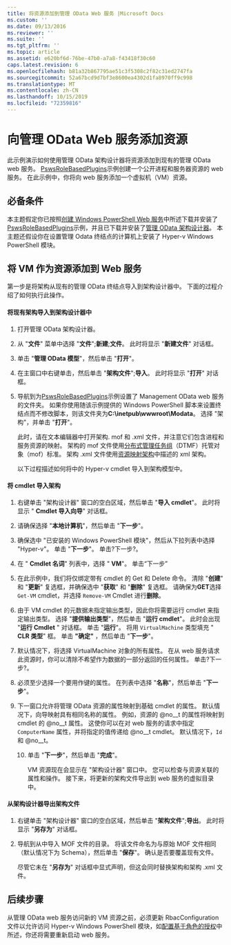 ```yaml
---
title: 将资源添加到管理 OData Web 服务 |Microsoft Docs
ms.custom: ''
ms.date: 09/13/2016
ms.reviewer: ''
ms.suite: ''
ms.tgt_pltfrm: ''
ms.topic: article
ms.assetid: e620bf6d-76be-47b0-a7a8-f43418f30c60
caps.latest.revision: 6
ms.openlocfilehash: b81a32b867795ae51c3f5308c2f82c31ed2747fa
ms.sourcegitcommit: 52a67bcd9d7bf3e8600ea4302d1fa8970ff9c998
ms.translationtype: MT
ms.contentlocale: zh-CN
ms.lasthandoff: 10/15/2019
ms.locfileid: "72359816"
---
```

# <a name="adding-resources-to-a-management-odata-web-service"></a>向管理 OData Web 服务添加资源

此示例演示如何使用管理 OData 架构设计器将资源添加到现有的管理 OData web 服务。 [PswsRoleBasedPlugins](https://code.msdn.microsoft.com:443/windowsdesktop/PswsRoleBasedPlugins-9c79b75a)示例创建一个公开进程和服务器资源的 web 服务。 在此示例中，你将向 web 服务添加一个虚拟机（VM）资源。

## <a name="prerequisites"></a>必备条件

本主题假定你已按照[创建 Windows PowerShell Web 服务](./creating-a-management-odata-web-service.md)中所述下载并安装了[PswsRoleBasedPlugins](https://code.msdn.microsoft.com:443/windowsdesktop/PswsRoleBasedPlugins-9c79b75a)示例，并且已下载并安装了[管理 OData 架构设计器](https://marketplace.visualstudio.com/items?itemName=jlisc0.ManagementODataSchemaDesigner)。 本主题还假设你在设置管理 Odata 终结点的计算机上安装了 Hyper-v Windows PowerShell 模块。

## <a name="adding-vm-as-a-resource-to-the-web-service"></a>将 VM 作为资源添加到 Web 服务

第一步是将架构从现有的管理 OData 终结点导入到架构设计器中。 下面的过程介绍了如何执行此操作。

#### <a name="importing-an-existing-schema-into-the-schema-designer"></a>将现有架构导入到架构设计器中

1. 打开管理 OData 架构设计器。

2. 从 "**文件**" 菜单中选择 "**文件**";**新建**;**文件**。 此时将显示 "**新建文件**" 对话框。

3. 单击 "**管理 OData 模型**"，然后单击 "**打开**"。

4. 在主窗口中右键单击，然后单击 "**架构文件**";**导入**。 此时将显示 "**打开**" 对话框。

5. 导航到为[PswsRoleBasedPlugins](https://code.msdn.microsoft.com:443/windowsdesktop/PswsRoleBasedPlugins-9c79b75a)示例设置了 Management OData web 服务的文件夹。 如果你使用随该示例提供的 Windows PowerShell 脚本来设置终结点而不修改脚本，则该文件夹为**C:\inetpub\wwwroot\Modata**。 选择 "架构"，并单击 "**打开**"。

   此时，请在文本编辑器中打开架构. mof 和 .xml 文件，并注意它们包含进程和服务资源的映射。 架构的 mof 文件使用[分布式管理任务组](https://www.dmtf.org/)（DTMF）托管对象（mof）标准。 架构 .xml 文件使用[资源映射架构](./resource-mapping-schema.md)中描述的 xml 架构。

   以下过程描述如何将中的 Hyper-v cmdlet 导入到架构模型中。

#### <a name="importing-cmdlets-into-the-schema"></a>将 cmdlet 导入架构

1. 右键单击 "架构设计器" 窗口的空白区域，然后单击 "**导入 cmdlet**"。 此时将显示 " **Cmdlet 导入向导**" 对话框。

2. 请确保选择 "**本地计算机**"，然后单击 "**下一步**"。

3. 确保选中 "已安装的 Windows PowerShell 模块"，然后从下拉列表中选择 "Hyper-v"。 单击 "**下一步**"。 单击?下一步?。

4. 在 " **Cmdlet 名词**" 列表中，选择 " **VM**"。 单击“下一步”

5. 在此示例中，我们将仅绑定带有 cmdlet 的 Get 和 Delete 命令。 清除 "**创建**" 和 "**更新**" 复选框，并确保选中 "**获取**" 和 "**删除**" 复选框。 请确保为**GET**选择 `Get-VM` cmdlet，并选择 `Remove-VM` Cmdlet 进行**删除**。

6. 由于 VM cmdlet 的元数据未指定输出类型，因此你将需要运行 cmdlet 来指定输出类型。 选择 "**提供输出类型**"，然后单击 "**运行 cmdlet**"。 此时会出现 "**运行 Cmdlet** " 对话框。 单击 "**运行**"。 将用 `VirtualMachine` 类型填充 " **CLR 类型**" 框。 单击 **"确定"** ，然后单击 "**下一步**"。

7. 默认情况下，将选择 VirtualMachine 对象的所有属性。 在从 web 服务请求此资源时，你可以清除不希望作为数据的一部分返回的任何属性。 单击?下一步?。

8. 必须至少选择一个要用作键的属性。 在列表中选择 "**名称**"，然后单击 "**下一步**"。

9. 下一窗口允许将管理 OData 资源的属性映射到基础 cmdlet 的属性。 默认情况下，向导映射具有相同名称的属性。 例如，资源的 @no__t 的属性将映射到 cmdlet 的 @no__t 属性。  这使你可以在对 web 服务的请求中指定 `ComputerName` 属性，并将指定的值传递给 @no__t cmdlet。 默认情况下，`Id` 和 @no__t。

   10. 单击 "**下一步**"，然后单击 "**完成**"。

       VM 资源现在会显示在 "架构设计器" 窗口中。 您可以检查与资源关联的属性和操作。 接下来，将更新的架构文件导出到 web 服务的虚拟目录中。

#### <a name="exporting-schema-files-from-the-schema-designer"></a>从架构设计器导出架构文件

1. 右键单击 "架构设计器" 窗口的空白区域，然后单击 "**架构文件**";**导出**。 此时将显示 "**另存为**" 对话框。

2. 导航到从中导入 MOF 文件的目录。 将该文件命名为与原始 MOF 文件相同（默认情况下为 Schema），然后单击 "**保存**"。 确认是否要覆盖现有文件。

   尽管它未在 "**另存为**" 对话框中显式声明，但这会同时替换架构和架构 .xml 文件。

## <a name="next-steps"></a>后续步骤

从管理 OData web 服务访问新的 VM 资源之前，必须更新 RbacConfiguration 文件以允许访问 Hyper-v Windows PowerShell 模块，如[配置基于角色的授权](./configuring-role-based-authorization.md)中所述，你还将需要重新启动 web 服务。